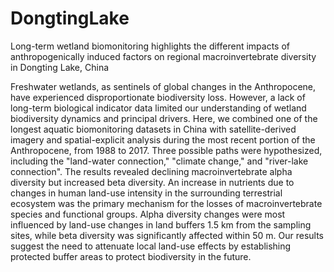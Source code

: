# DongtingLake
Long-term wetland biomonitoring highlights the different impacts of anthropogenically induced factors on regional macroinvertebrate diversity in Dongting Lake, China

Freshwater wetlands, as sentinels of global changes in the Anthropocene, have experienced disproportionate biodiversity loss. However, a lack of long-term biological indicator data limited our understanding of wetland biodiversity dynamics and principal drivers. Here, we combined one of the longest aquatic biomonitoring datasets in China with satellite-derived imagery and spatial-explicit analysis during the most recent portion of the Anthropocene, from 1988 to 2017. Three possible paths were hypothesized, including the "land-water connection," "climate change," and "river-lake connection". The results revealed declining macroinvertebrate alpha diversity but increased beta diversity. An increase in nutrients due to changes in human land-use intensity in the surrounding terrestrial ecosystem was the primary mechanism for the losses of macroinvertebrate species and functional groups. Alpha diversity changes were most influenced by land-use changes in land buffers 1.5 km from the sampling sites, while beta diversity was significantly affected within 50 m. Our results suggest the need to attenuate local land-use effects by establishing protected buffer areas to protect biodiversity in the future.
